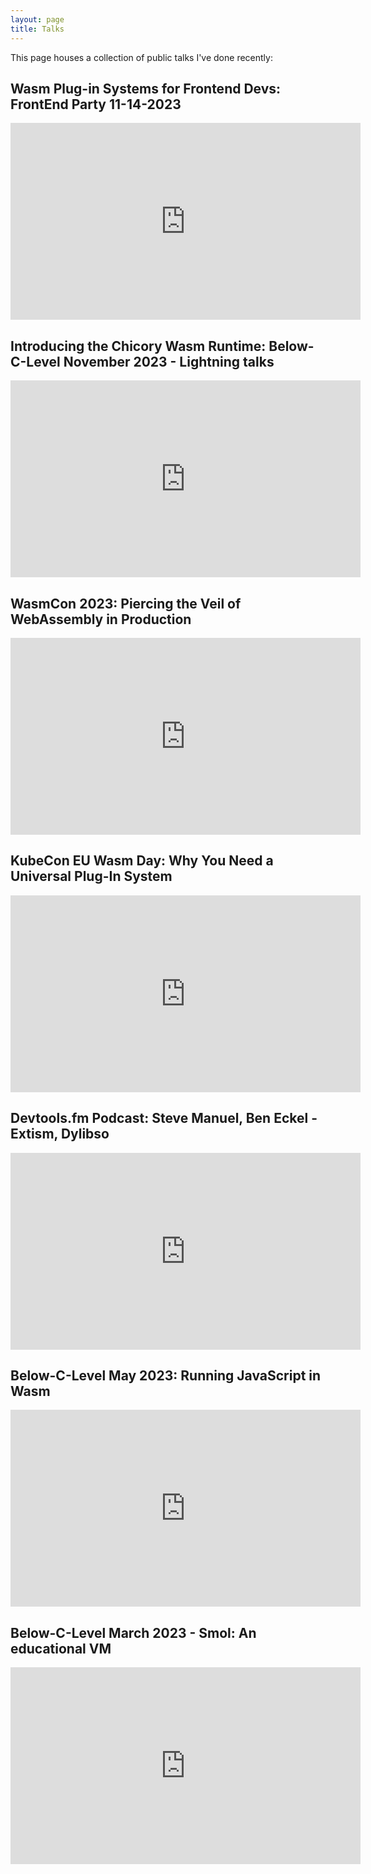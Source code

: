 ```yaml
---
layout: page
title: Talks
---
```


This page houses a collection of public talks I've done recently:

## Wasm Plug-in Systems for Frontend Devs: FrontEnd Party 11-14-2023

<iframe width="560" height="315" src="https://www.youtube.com/embed/24cbovpnUKs?si=nMMKJZc-9PLPcDBf" title="YouTube video player" frameborder="0" allow="accelerometer; autoplay; clipboard-write; encrypted-media; gyroscope; picture-in-picture; web-share" allowfullscreen></iframe>

## Introducing the Chicory Wasm Runtime: Below-C-Level November 2023 - Lightning talks

<iframe width="560" height="315" src="https://www.youtube.com/embed/qKwQ7k7kwko?si=5cEkdas1eKAImqBN" title="YouTube video player" frameborder="0" allow="accelerometer; autoplay; clipboard-write; encrypted-media; gyroscope; picture-in-picture; web-share" allowfullscreen></iframe>

## WasmCon 2023: Piercing the Veil of WebAssembly in Production

<iframe width="560" height="315" src="https://www.youtube.com/embed/Dd2Ped1xFG0?si=KrCg5Jua90fMVctX" title="YouTube video player" frameborder="0" allow="accelerometer; autoplay; clipboard-write; encrypted-media; gyroscope; picture-in-picture; web-share" allowfullscreen></iframe>

## KubeCon EU Wasm Day: Why You Need a Universal Plug-In System

<iframe width="560" height="315" src="https://www.youtube.com/embed/FCUSMRHCsLU?si=ggFIYm2wtQL68QJk" title="YouTube video player" frameborder="0" allow="accelerometer; autoplay; clipboard-write; encrypted-media; gyroscope; picture-in-picture; web-share" allowfullscreen></iframe>

## Devtools.fm Podcast: Steve Manuel, Ben Eckel - Extism, Dylibso

<iframe width="560" height="315" src="https://www.youtube.com/embed/YWtGcBGAphY?si=2gIsAXvklX5WtPcc" title="YouTube video player" frameborder="0" allow="accelerometer; autoplay; clipboard-write; encrypted-media; gyroscope; picture-in-picture; web-share" allowfullscreen></iframe>

## Below-C-Level May 2023: Running JavaScript in Wasm

<iframe width="560" height="315" src="https://www.youtube.com/embed/cIsEbeuloD0?si=dI-YOpL6nQfZIrNI" title="YouTube video player" frameborder="0" allow="accelerometer; autoplay; clipboard-write; encrypted-media; gyroscope; picture-in-picture; web-share" allowfullscreen></iframe>

## Below-C-Level March 2023 - Smol: An educational VM

<iframe width="560" height="315" src="https://www.youtube.com/embed/D7GxyHxyYA8?si=tflnM8XqXiYn3vUM" title="YouTube video player" frameborder="0" allow="accelerometer; autoplay; clipboard-write; encrypted-media; gyroscope; picture-in-picture; web-share" allowfullscreen></iframe>
